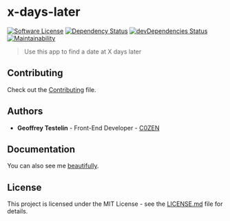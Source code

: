 # x-days-later
[![Software License][license-image]](LICENSE) [![Dependency Status][daviddm-image]][daviddm-url] [![devDependencies Status][daviddm-dev-image]][daviddm-dev-url] [![Maintainability][code-climate-maintainability-image]][code-climate-maintainability-url]
> Use this app to find a date at X days later

## Contributing


Check out the [Contributing](CONTRIBUTING.md) file.

## Authors

* **Geoffrey Testelin** - Front-End Developer - [C0ZEN](https://github.com/C0ZEN)

## Documentation

You can also see me [beautifully](https://c0zen.github.io/x-days-later/).

## License

This project is licensed under the MIT License - see the [LICENSE.md](LICENSE.md) file for details.

[license-image]: https://img.shields.io/badge/license-MIT-brightgreen.svg?style=flat
[travis-image]: https://travis-ci.org/C0ZEN/x-days-later.svg?branch=master
[travis-url]: https://travis-ci.org/C0ZEN/x-days-later
[daviddm-image]: https://david-dm.org/C0ZEN/x-days-later/status.svg
[daviddm-url]: https://david-dm.org/C0ZEN/x-days-later
[daviddm-dev-image]: https://david-dm.org/C0ZEN/x-days-later/dev-status.svg
[daviddm-dev-url]: https://david-dm.org/C0ZEN/x-days-later?type=dev
[coveralls-image]: https://coveralls.io/repos/github/C0ZEN/x-days-later/badge.svg?branch=master
[coveralls-url]: https://coveralls.io/github/C0ZEN/x-days-later?branch=master
[code-climate-maintainability-image]: https://api.codeclimate.com/v1/badges/0af5c5fadbf94200b87b/maintainability
[code-climate-maintainability-url]: https://codeclimate.com/github/C0ZEN/x-days-later/maintainability
[code-climate-coverage-image]: https://api.codeclimate.com/v1/badges/0af5c5fadbf94200b87b/test_coverage
[code-climate-coverage-url]: https://codeclimate.com/github/C0ZEN/x-days-later/test_coverage
